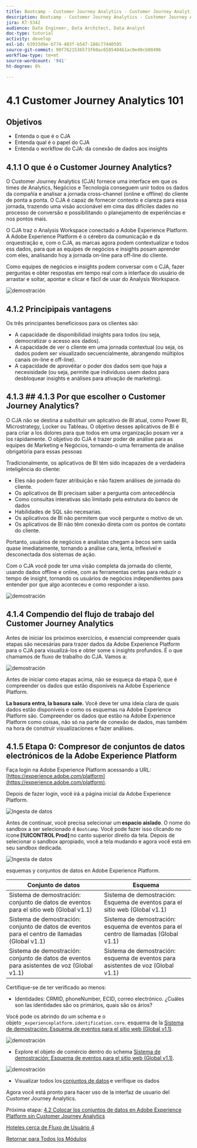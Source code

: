 ```yaml
---
title: Bootcamp - Customer Journey Analytics - Customer Journey Analytics 101 - Brasil
description: Bootcamp - Customer Journey Analytics - Customer Journey Analytics 101 - Brasil
jira: KT-5342
audience: Data Engineer, Data Architect, Data Analyst
doc-type: tutorial
activity: develop
exl-id: 63933d9e-b774-483f-b547-188c77440595
source-git-commit: 90f7621536573f60ac6585404b1ac0e49cb08496
workflow-type: tm+mt
source-wordcount: '941'
ht-degree: 0%

---
```


# 4.1 Customer Journey Analytics 101

## Objetivos

- Entenda o que é o CJA
- Entenda qual é o papel do CJA
- Entenda o workflow do CJA: da conexão de dados aos insights

## 4.1.1 O que é o Customer Journey Analytics?

O Customer Journey Analytics (CJA) fornece uma interface em que os times de Analytics, Negócios e Tecnología conseguem unir todos os dados da compañía e analisar a jornada cross-channel (online e offline) do cliente de ponta a ponta. O CJA é capaz de fornecer contexto e clareza para essa jornada, trazendo uma visão accionável em cima das difíciles dades no processo de conversão e possibilitando o planejamento de experiências e nos pontos mais.

O CJA traz o Analysis Workspace conectado a Adobe Experience Platform. A Adobe Experience Platform é o cérebro da comunicação e da orquestração e, com o CJA, as marcas agora podem contextualizar e todos ess dados, para que as equipes de negócios e insights posam aprender com eles, analisando hoy a jornada on-line para off-line do cliente.

Como equipes de negócios e insights podem conversar com o CJA, fazer perguntas e obter respostas em tempo real com a interface do usuário de arrastar e soltar, apontar e clicar e fácil de usar do Analysis Workspace.

![demostración](./images/cja-adv-analysis1.png)

## 4.1.2 Principipais vantagens

Os três principantes beneficiosos para os clientes são:

- A capacidade de disponibilidad insights para todos (ou seja, democratizar o acesso aos dados).
- A capacidade de ver o cliente em uma jornada contextual (ou seja, os dados podem ser visualizado secuencialmente, abrangendo múltiplos canais on-line e off-line).
- A capacidade de aprovéitar o poder dos dados sem que haja a necesisidade (ou seja, permite que indivíduos usem dados para desbloquear insights e análises para ativação de marketing).

## 4.1.3 ## 4.1.3 Por que escolher o Customer Journey Analytics?

O CJA não se destina a substituir um aplicativo de BI atual, como Power BI, Microstrategy, Locker ou Tableau. O objetivo desses aplicativos de BI é para criar a los dolores para que todos em uma organização posam ver a los rápidamente. O objetivo do CJA é trazer poder de análise para as equipes de Marketing e Negócios, tornando-o uma ferramenta de análise obrigatória para essas pessoas



Tradicionalmente, os aplicativos de BI têm sido incapazes de a verdadeira inteligência do cliente:

- Eles não podem fazer atribuição e não fazem análises de jornada do cliente.
- Os aplicativos de BI precisam saber a pergunta com antecedência
- Como consultas interativas são limitado pela estrutura do banco de dados
- Habilidades de SQL são necesarias.
- Os aplicativos de BI não permitem que você pergunte o motivo de un.
- Os aplicativos de BI não têm conexão direta com os pontos de contato do cliente.

Portanto, usuários de negócios e analistas chegam a becos sem saída quase imediatamente, tornando a análise cara, lenta, inflexível e desconectada dos sistemas de ação.

Com o CJA você pode ter uma visão completa da jornada do cliente, usando dados offline e online, com as ferramentas certas para reduzir o tempo de insight, tornando os usuários de negócios independientes para entender por que algo aconteceu e como responder a isso.

![demostración](./images/cja-use-case.png)

## 4.1.4 Compendio del flujo de trabajo del Customer Journey Analytics

Antes de iniciar los próximos exercícios, é essencial compreender quais etapas são necesárias para trazer dados da Adobe Experience Platform para o CJA para visualizá-los e obter some s insights profundos. É o que chamamos de fluxo de trabalho do CJA. Vamos a:

![demostración](./images/cja-work-flow.jpg)

Antes de iniciar como etapas acima, não se esqueça da etapa 0, que é compreender os dados que estão disponíveis na Adobe Experience Platform.

**La basura entra, la basura sale.** Você deve ter uma ideia clara de quais dados estão disponíveis e como os esquemas na Adobe Experience Platform são. Compreender os dados que estão na Adobe Experience Platform como coisas, não só na parte de conexão de dados, mas também na hora de construir visualizaciones e fazer análises.

## 4.1.5 Etapa 0: Compresor de conjuntos de datos electrónicos de la Adobe Experience Platform

Faça login na Adobe Experience Platform acessando a URL: [https://experience.adobe.com/platform](https://experience.adobe.com/platform).

Depois de fazer login, você irá a página inicial da Adobe Experience Platform.

![Ingesta de datos](../uc1/images/home.png)

Antes de continuar, você precisa selecionar um **espacio aislado**. O nome do sandbox a ser selecionado é ``Bootcamp``. Você pode fazer isso clicando no ícone **[!UICONTROL Prod]** no canto superior direito da tela. Depois de selecionar o sandbox apropiado, você a tela mudando e agora você está em seu sandbox dedicada.

![Ingesta de datos](../uc1/images/sb1.png)

esquemas y conjuntos de datos en Adobe Experience Platform.

| Conjunto de datos | Esquema |
| ----------------- |-------------| 
| Sistema de demostración: conjunto de datos de eventos para el sitio web (Global v1.1) | Sistema de demostración: Esquema de eventos para el sitio web (Global v1.1) |
| Sistema de demostración: conjunto de datos de eventos para el centro de llamadas (Global v1.1) | Sistema de demostración: esquema de eventos para el centro de llamadas (Global v1.1) |
| Sistema de demostración: conjunto de datos de eventos para asistentes de voz (Global v1.1) | Sistema de demostración: esquema de eventos para asistentes de voz (Global v1.1) |

Certifique-se de ter verificado ao menos:

- Identidades: CRMID, phoneNumber, ECID, correo electrónico. ¿Cuáles son las identidades são os primários, quais são os ários?

Você pode os abrindo do um schema e o objeto `_experienceplatform.identification.core`. esquema de la [Sistema de demostración: Esquema de eventos para el sitio web (Global v1.1)](https://experience.adobe.com/platform/schema).

![demostración](./images/identity.png)

- Explore el objeto de comércio dentro do schema [Sistema de demostración: Esquema de eventos para el sitio web (Global v1.1)](https://experience.adobe.com/platform/schema).

![demostración](./images/commerce.png)

- Visualizar todos los [conjuntos de datos](https://experience.adobe.com/platform/dataset/browse?limit=50&amp;page=1&amp;sortDescending=1&amp;sortField=created) e verifique os dados

Agora você está pronto para hacer uso de la interfaz de usuario del Customer Journey Analytics.

Próxima etapa: [4.2 Colocar los conjuntos de datos en Adobe Experience Platform sin Customer Journey Analytics](./ex2.md)

[Hoteles cerca de Fluxo de Usuário 4](./uc4.md)

[Retornar para Todos los Módulos](../../overview.md)
